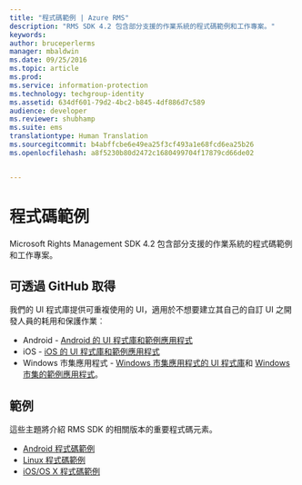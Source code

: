 ```yaml
---
title: "程式碼範例 | Azure RMS"
description: "RMS SDK 4.2 包含部分支援的作業系統的程式碼範例和工作專案。"
keywords: 
author: bruceperlerms
manager: mbaldwin
ms.date: 09/25/2016
ms.topic: article
ms.prod: 
ms.service: information-protection
ms.technology: techgroup-identity
ms.assetid: 634df601-79d2-4bc2-b845-4df886d7c589
audience: developer
ms.reviewer: shubhamp
ms.suite: ems
translationtype: Human Translation
ms.sourcegitcommit: b4abffcbe6e49ea25f3cf493a1e68fcd6ea25b26
ms.openlocfilehash: a8f5230b80d2472c1680499704f17879cd66de02


---
```


# 程式碼範例

Microsoft Rights Management SDK 4.2 包含部分支援的作業系統的程式碼範例和工作專案。

## 可透過 GitHub 取得 ##
我們的 UI 程式庫提供可重複使用的 UI，適用於不想要建立其自己的自訂 UI 之開發人員的耗用和保護作業︰

- Android - [Android 的 UI 程式庫和範例應用程式](https://github.com/AzureAD/rms-sdk-ui-for-android)
- iOS - [iOS 的 UI 程式庫和範例應用程式](https://github.com/AzureAD/rms-sdk-ui-for-ios)
- Windows 市集應用程式 - [Windows 市集應用程式的 UI 程式庫](https://github.com/AzureAD/rms-sdk-ui-for-windowsstore)和 [Windows 市集的範例應用程式](https://github.com/AzureADSamples/rms-samples-for-windowsstore)。

## 範例 ##
這些主題將介紹 RMS SDK 的相關版本的重要程式碼元素。
- [Android 程式碼範例](android-code.md)
- [Linux 程式碼範例](linux-c-code-examples.md)
- [iOS/OS X 程式碼範例](ios-os-x-code-examples.md)


 

 

 



<!--HONumber=Oct16_HO1-->


